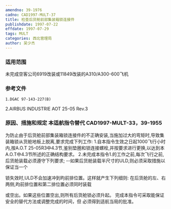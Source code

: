 ```yaml
---
amendno: 39-1976
cadno: CAD1997-MULT-37
title: 检查后货舱前部集装箱锁连接件
publishdate: 1997-07-22
effdate: 1997-07-29
tags: MULT
categories: 西北管理局
author: 吴少杰
---
```


### 适用范围 
未完成空客公司6919改装或11849改装的A310/A300-600飞机

<!--more-->
### 参考文件
    1.DGAC 97-143-227(B) 
2.AIRBUS INDUSTRIE AOT 25-05 Rev.3 

### 原因、措施和规定 本适航指令替代 CAD1997-MULT-33，39-1955 
为防止由于后货舱前部集装箱锁连接件的不正确安装,当施加过大的弯矩时,导致集装箱锁从货舱地板上脱离,要求完成下列工作: 
    1.自本指令生效之日起1000飞行小时内,按A.O.T 25-05R3中4.3节,鉴别垫圈和锁连接螺栓,并按要求进行更换,以达到本A.O.T中4.3节所述的正确结构要求。 
    2.未完成本指令1.的工作之前,每次飞行之前,后货舱装载必须遵守下列要求; --如果后货舱装载半尺寸的ULD,则必须采取措施以保证当一个

锁失效时,ULD不会加速冲到昀前排位置。这样就产生下列细则:       在后货舱的左、右两侧,昀前排位置和第二排位置必须同时装载
       
或空出。如果这些位置空出,则所有后货舱锁必须升起。     完成本指令可采取能保证安全的替代方法或调整完成的时间，但
必须得到适航当局的批准。

